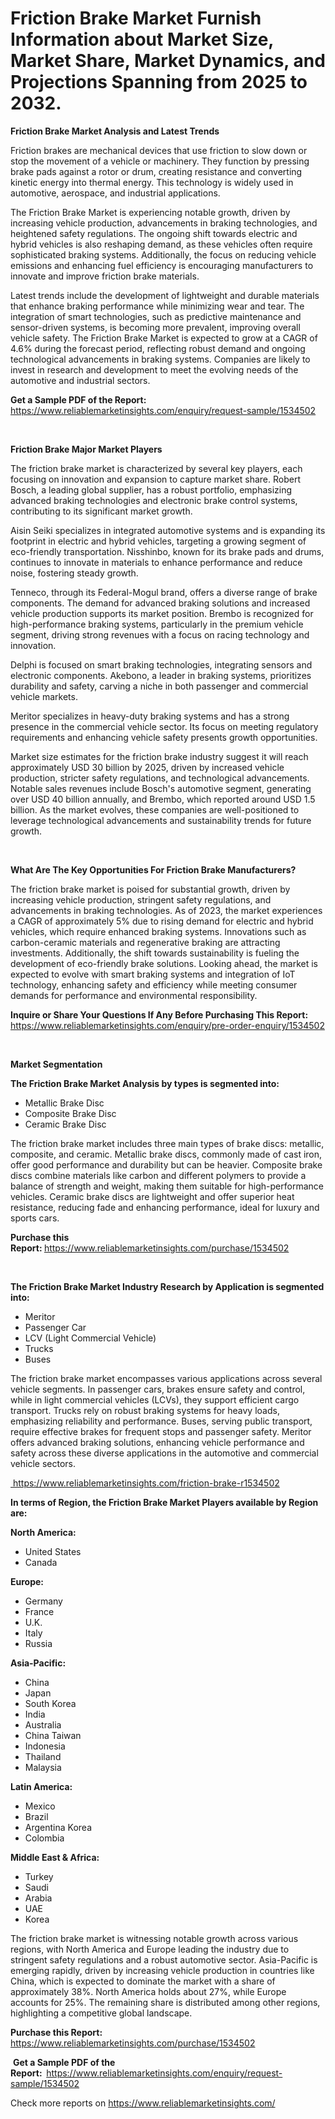 <p><h1>Friction Brake Market Furnish Information about Market Size, Market Share, Market Dynamics, and Projections Spanning from 2025 to 2032.</h1></p><p><strong>Friction Brake Market Analysis and Latest Trends</strong></p>
<p><p>Friction brakes are mechanical devices that use friction to slow down or stop the movement of a vehicle or machinery. They function by pressing brake pads against a rotor or drum, creating resistance and converting kinetic energy into thermal energy. This technology is widely used in automotive, aerospace, and industrial applications.</p><p>The Friction Brake Market is experiencing notable growth, driven by increasing vehicle production, advancements in braking technologies, and heightened safety regulations. The ongoing shift towards electric and hybrid vehicles is also reshaping demand, as these vehicles often require sophisticated braking systems. Additionally, the focus on reducing vehicle emissions and enhancing fuel efficiency is encouraging manufacturers to innovate and improve friction brake materials.</p><p>Latest trends include the development of lightweight and durable materials that enhance braking performance while minimizing wear and tear. The integration of smart technologies, such as predictive maintenance and sensor-driven systems, is becoming more prevalent, improving overall vehicle safety. The Friction Brake Market is expected to grow at a CAGR of 4.6% during the forecast period, reflecting robust demand and ongoing technological advancements in braking systems. Companies are likely to invest in research and development to meet the evolving needs of the automotive and industrial sectors.</p></p>
<p><strong>Get a Sample PDF of the Report:&nbsp;</strong> <a href="https://www.reliablemarketinsights.com/enquiry/request-sample/1534502?utm_campaign=2206&utm_medium=2&utm_source=Github&utm_content=ia&utm_term=08042025&utm_id=friction-brake">https://www.reliablemarketinsights.com/enquiry/request-sample/1534502</a></p>
<p>&nbsp;</p>
<p><strong>Friction Brake Major Market Players</strong></p>
<p><p>The friction brake market is characterized by several key players, each focusing on innovation and expansion to capture market share. Robert Bosch, a leading global supplier, has a robust portfolio, emphasizing advanced braking technologies and electronic brake control systems, contributing to its significant market growth.</p><p>Aisin Seiki specializes in integrated automotive systems and is expanding its footprint in electric and hybrid vehicles, targeting a growing segment of eco-friendly transportation. Nisshinbo, known for its brake pads and drums, continues to innovate in materials to enhance performance and reduce noise, fostering steady growth.</p><p>Tenneco, through its Federal-Mogul brand, offers a diverse range of brake components. The demand for advanced braking solutions and increased vehicle production supports its market position. Brembo is recognized for high-performance braking systems, particularly in the premium vehicle segment, driving strong revenues with a focus on racing technology and innovation.</p><p>Delphi is focused on smart braking technologies, integrating sensors and electronic components. Akebono, a leader in braking systems, prioritizes durability and safety, carving a niche in both passenger and commercial vehicle markets.</p><p>Meritor specializes in heavy-duty braking systems and has a strong presence in the commercial vehicle sector. Its focus on meeting regulatory requirements and enhancing vehicle safety presents growth opportunities.</p><p>Market size estimates for the friction brake industry suggest it will reach approximately USD 30 billion by 2025, driven by increased vehicle production, stricter safety regulations, and technological advancements. Notable sales revenues include Bosch's automotive segment, generating over USD 40 billion annually, and Brembo, which reported around USD 1.5 billion. As the market evolves, these companies are well-positioned to leverage technological advancements and sustainability trends for future growth.</p></p>
<p>&nbsp;</p>
<p><strong>What Are The Key Opportunities For Friction Brake Manufacturers?</strong></p>
<p><p>The friction brake market is poised for substantial growth, driven by increasing vehicle production, stringent safety regulations, and advancements in braking technologies. As of 2023, the market experiences a CAGR of approximately 5% due to rising demand for electric and hybrid vehicles, which require enhanced braking systems. Innovations such as carbon-ceramic materials and regenerative braking are attracting investments. Additionally, the shift towards sustainability is fueling the development of eco-friendly brake solutions. Looking ahead, the market is expected to evolve with smart braking systems and integration of IoT technology, enhancing safety and efficiency while meeting consumer demands for performance and environmental responsibility.</p></p>
<p><strong>Inquire or Share Your Questions If Any Before Purchasing This Report:</strong> <a href="https://www.reliablemarketinsights.com/enquiry/pre-order-enquiry/1534502?utm_campaign=2206&utm_medium=2&utm_source=Github&utm_content=ia&utm_term=08042025&utm_id=friction-brake">https://www.reliablemarketinsights.com/enquiry/pre-order-enquiry/1534502</a></p>
<p>&nbsp;</p>
<p><strong>Market Segmentation</strong></p>
<p><strong>The Friction Brake Market Analysis by types is segmented into:</strong></p>
<p><ul><li>Metallic Brake Disc</li><li>Composite Brake Disc</li><li>Ceramic Brake Disc</li></ul></p>
<p><p>The friction brake market includes three main types of brake discs: metallic, composite, and ceramic. Metallic brake discs, commonly made of cast iron, offer good performance and durability but can be heavier. Composite brake discs combine materials like carbon and different polymers to provide a balance of strength and weight, making them suitable for high-performance vehicles. Ceramic brake discs are lightweight and offer superior heat resistance, reducing fade and enhancing performance, ideal for luxury and sports cars.</p></p>
<p><strong>Purchase this Report:&nbsp;</strong><a href="https://www.reliablemarketinsights.com/purchase/1534502?utm_campaign=2206&utm_medium=2&utm_source=Github&utm_content=ia&utm_term=08042025&utm_id=friction-brake">https://www.reliablemarketinsights.com/purchase/1534502</a></p>
<p>&nbsp;</p>
<p><strong>The Friction Brake Market Industry Research by Application is segmented into:</strong></p>
<p><ul><li>Meritor</li><li>Passenger Car</li><li>LCV (Light Commercial Vehicle)</li><li>Trucks</li><li>Buses</li></ul></p>
<p><p>The friction brake market encompasses various applications across several vehicle segments. In passenger cars, brakes ensure safety and control, while in light commercial vehicles (LCVs), they support efficient cargo transport. Trucks rely on robust braking systems for heavy loads, emphasizing reliability and performance. Buses, serving public transport, require effective brakes for frequent stops and passenger safety. Meritor offers advanced braking solutions, enhancing vehicle performance and safety across these diverse applications in the automotive and commercial vehicle sectors.</p></p>
<p><a href="https://www.reliablemarketinsights.com/friction-brake-r1534502?utm_campaign=2206&utm_medium=2&utm_source=Github&utm_content=ia&utm_term=08042025&utm_id=friction-brake">&nbsp;https://www.reliablemarketinsights.com/friction-brake-r1534502</a></p>
<p><strong>In terms of Region, the Friction Brake Market Players available by Region are:</strong></p>
<p>
    <p> <strong> North America: </strong>
        <ul>
            <li>United States</li>
            <li>Canada</li>
        </ul>
        </p> 
    <p> <strong> Europe: </strong>
        <ul>
            <li>Germany</li>
            <li>France</li>
            <li>U.K.</li>
            <li>Italy</li>
            <li>Russia</li>
        </ul>
        </p> 
    <p> <strong> Asia-Pacific: </strong>
        <ul>
            <li>China</li>
            <li>Japan</li>
            <li>South Korea</li>
            <li>India</li>
            <li>Australia</li>
            <li>China Taiwan</li>
            <li>Indonesia</li>
            <li>Thailand</li>
            <li>Malaysia</li>
        </ul>
        </p> 
    <p> <strong> Latin America: </strong>
        <ul>
            <li>Mexico</li>
            <li>Brazil</li>
            <li>Argentina Korea</li>
            <li>Colombia</li>
        </ul>
        </p> 
    <p> <strong> Middle East & Africa: </strong>
        <ul>
            <li>Turkey</li>
            <li>Saudi</li>
            <li>Arabia</li>
            <li>UAE</li>
            <li>Korea</li>
        </ul>
    </p>
    </p>
<p><p>The friction brake market is witnessing notable growth across various regions, with North America and Europe leading the industry due to stringent safety regulations and a robust automotive sector. Asia-Pacific is emerging rapidly, driven by increasing vehicle production in countries like China, which is expected to dominate the market with a share of approximately 38%. North America holds about 27%, while Europe accounts for 25%. The remaining share is distributed among other regions, highlighting a competitive global landscape.</p></p>
<p><strong>Purchase this Report: </strong><a href="https://www.reliablemarketinsights.com/purchase/1534502?utm_campaign=2206&utm_medium=2&utm_source=Github&utm_content=ia&utm_term=08042025&utm_id=friction-brake">https://www.reliablemarketinsights.com/purchase/1534502</a></p>
<p>&nbsp;<strong>Get a Sample PDF of the Report:&nbsp;&nbsp;</strong><a href="https://www.reliablemarketinsights.com/enquiry/request-sample/1534502?utm_campaign=2206&utm_medium=2&utm_source=Github&utm_content=ia&utm_term=08042025&utm_id=friction-brake">https://www.reliablemarketinsights.com/enquiry/request-sample/1534502</a></p>
<p><strong></strong></p>
<p>Check more reports on <a href="https://www.reliablemarketinsights.com/?utm_campaign=2206&utm_medium=2&utm_source=Github&utm_content=ia&utm_term=08042025&utm_id=friction-brake">https://www.reliablemarketinsights.com/</a></p>
